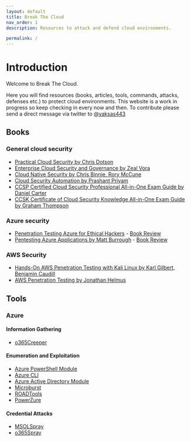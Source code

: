 ```yaml
---
layout: default
title: Break The Cloud
nav_order: 1
description: Resources to attack and defend cloud environments. 

permalink: /
---
```

# Introduction

Welcome to Break The Cloud.

Here you will find resources (books, articles, tools, commands, attacks, defenses etc.) to protect cloud environments. This website is a work in progress so keep checking in every now and then. To contribute please send a direct message via twitter to [@yaksas443](https://twitter.com/yaksas443) 

## Books

### General cloud security

- [Practical Cloud Security by Chris Dotson](https://www.oreilly.com/library/view/practical-cloud-security/9781492037507/)
- [Enterprise Cloud Security and Governance by Zeal Vora](https://www.packtpub.com/product/enterprise-cloud-security-and-governance/9781788299558)
- [Cloud Native Security by Chris Binnie, Rory McCune](https://www.oreilly.com/library/view/cloud-native-security/9781119782230/)
- [Cloud Security Automation by Prashant Priyam](https://www.packtpub.com/product/cloud-security-automation/9781788627863)
- [CCSP Certified Cloud Security Professional All-in-One Exam Guide by Daniel Carter](https://www.oreilly.com/library/view/ccsp-certified-cloud/9781260456936/)
- [CCSK Certificate of Cloud Security Knowledge All-in-One Exam Guide by Graham Thompson ](https://www.oreilly.com/library/view/ccsk-certificate-of/9781260460094/)

### Azure security

- [Penetration Testing Azure for Ethical Hackers](https://www.packtpub.com/product/penetration-testing-azure-for-ethical-hackers/9781839212932) - [Book Review](https://yaksas.in/ycscblog/book-review-penetration-testing-azure-for-ethical-hackers/)
- [Pentesting Azure Applications by Matt Burrough](https://nostarch.com/azure) - [Book Review](https://yaksas.in/ycscblog/book-review-pentesting-azure-applications/)

### AWS Security

- [Hands-On AWS Penetration Testing with Kali Linux by Karl Gilbert, Benjamin Caudill](https://www.oreilly.com/library/view/hands-on-aws-penetration/9781789136722/)
- [AWS Penetration Testing by Jonathan Helmus](https://www.packtpub.com/product/aws-penetration-testing/9781839216923)

## Tools

### Azure

#### Information Gathering
- [o365Creeper](https://github.com/LMGsec/o365creeper)

#### Enumeration and Exploitation
- [Azure PowerShell Module](https://docs.microsoft.com/en-us/powershell/azure/install-az-ps?view=azps-7.0.0)
- [Azure CLI](https://docs.microsoft.com/en-us/cli/azure/install-azure-cli)
- [Azure Active Directory Module](https://www.powershellgallery.com/packages/AzureAD/2.0.2.140)
- [Microburst](https://github.com/NetSPI/MicroBurst)
- [ROADTools](https://github.com/dirkjanm/ROADtools)
- [PowerZure](https://github.com/hausec/PowerZure)

#### Credential Attacks
- [MSOLSpray](https://github.com/dafthack/MSOLSpray)
- [o365Spray](https://github.com/0xZDH/o365spray)
